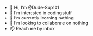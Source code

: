 - 👋 Hi, I’m @Dude-Sup101
- 👀 I’m interested in coding stuff
- 🌱 I’m currently learning nothing
- 💞️ I’m looking to collaborate on nothing
- 📫 Reach me by inbox

<!---
Dude-Sup101/Dude-Sup101 is a ✨ special ✨ repository because its `README.md` (this file) appears on your GitHub profile.
You can click the Preview link to take a look at your changes.
--->
